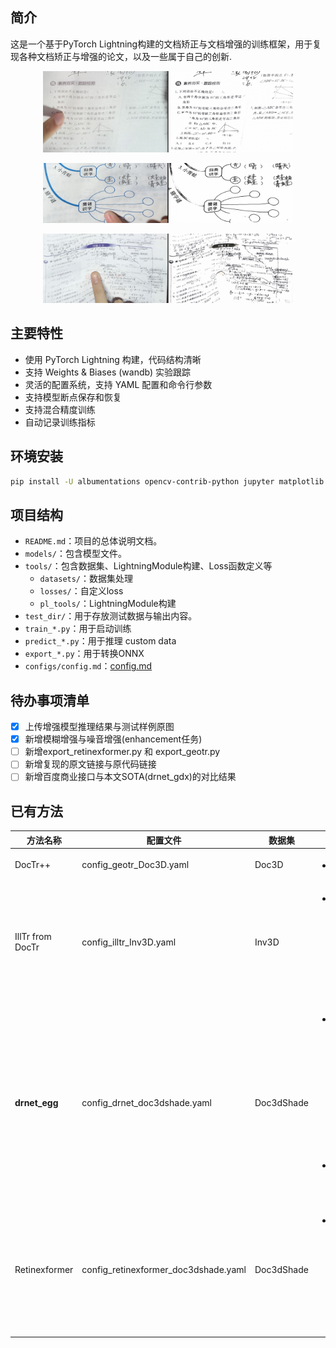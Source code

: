## 简介
这是一个基于PyTorch Lightning构建的文档矫正与文档增强的训练框架，用于复现各种文档矫正与增强的论文，以及一些属于自己的创新.  
<p align="center">
    <img src="test_dir/vis/1.jpg" alt="示例图片" width="400"/>
</p>
<p align="center">
    <img src="test_dir/vis/2.jpg" alt="示例图片" width="400"/>
</p>
<p align="center">
    <img src="test_dir/vis/3.jpg" alt="示例图片" width="400"/>
</p>

## 主要特性
- 使用 PyTorch Lightning 构建，代码结构清晰
- 支持 Weights & Biases (wandb) 实验跟踪
- 灵活的配置系统，支持 YAML 配置和命令行参数
- 支持模型断点保存和恢复
- 支持混合精度训练
- 自动记录训练指标

## 环境安装
```bash
pip install -U albumentations opencv-contrib-python jupyter matplotlib lightning wandb einops pandas scikit-learn datasets transformers kornia bitsandbytes peft timm openvino nncf lightgbm triton torchmetrics -i https://pypi.tuna.tsinghua.edu.cn/simple
```


## 项目结构
- `README.md`：项目的总体说明文档。
- `models/`：包含模型文件。
- `tools/`：包含数据集、LightningModule构建、Loss函数定义等
  - `datasets/`：数据集处理
  - `losses/`：自定义loss
  - `pl_tools/`：LightningModule构建
- `test_dir/`：用于存放测试数据与输出内容。
- `train_*.py`：用于启动训练
- `predict_*.py`：用于推理 custom data
- `export_*.py`：用于转换ONNX
- `configs/config.md`：[config.md](configs/config.md)

## 待办事项清单
- [x] 上传增强模型推理结果与测试样例原图
- [x] 新增模糊增强与噪音增强(enhancement任务)
- [ ] 新增export_retinexformer.py 和 export_geotr.py
- [ ] 新增复现的原文链接与原代码链接
- [ ] 新增百度商业接口与本文SOTA(drnet_gdx)的对比结果

## 已有方法
| **方法名称** | **配置文件** | **数据集** | **备注** | **任务类型** |
| --- | --- | --- | --- | --- |
| DocTr++ | config_geotr_Doc3D.yaml | Doc3D | <ul><li>已完成</li></ul> | dewarp |
| IllTr from DocTr | config_illtr_Inv3D.yaml | Inv3D | <ul><li>由于面对大分辨率图片推理成本过高，后续不再更新</li></ul> | enhancement |
| **drnet_egg** | config_drnet_doc3dshade.yaml | Doc3dShade | <ul><li>已完成：弃用了原文的gcnet，替换为docres的prompt图片预处理方式</li><li>弃用了TV Loss</li></ul> | enhancement |
| Retinexformer | config_retinexformer_doc3dshade.yaml | Doc3dShade | <ul><li>已完成，但面对模糊图片与某些情况会出现大面空白的情况</li></ul> | enhancement |


